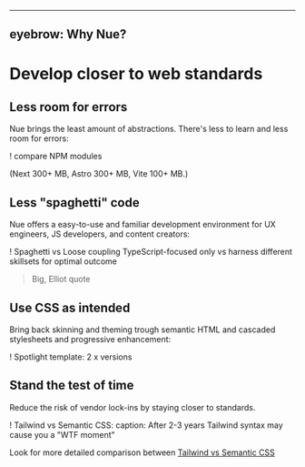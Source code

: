
---
eyebrow: Why Nue?
---

# Develop closer to web standards

## Less room for errors
Nue brings the least amount of abstractions. There's less to learn and less room for errors:

! compare NPM modules

(Next 300+ MB, Astro 300+ MB, Vite 100+ MB.)


## Less "spaghetti" code
Nue offers a easy-to-use and familiar development environment for UX engineers, JS developers, and content creators:

! Spaghetti vs Loose coupling
TypeScript-focused only vs harness different skillsets for optimal outcome


> Big, Elliot quote


## Use CSS as intended
Bring back skinning and theming trough semantic HTML and cascaded stylesheets and progressive enhancement:

! Spotlight template: 2 x versions


## Stand the test of time
Reduce the risk of vendor lock-ins by staying closer to standards.

! Tailwind vs Semantic CSS:
caption: After 2-3 years Tailwind syntax may cause you a "WTF moment"

Look for more detailed comparison between [Tailwind vs Semantic CSS](/blog/)



